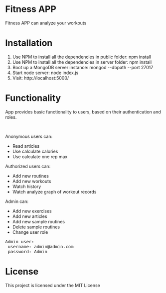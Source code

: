 <h1>Fitness APP</h1>
<p>
  Fitness APP can analyze your workouts 
</p>

<h1>Installation</h1>
<ol>
  <li>Use NPM to install all the dependencies in public folder: npm install</li>
  <li>Use NPM to install all the dependencies in server folder: npm install</li>
  <li>Boot up a MongoDB server instance: mongod --dbpath <path> --port 27017</li>
  <li>Start node server: node index.js</li>
  <li>Visit: http://localhost:5000/</li>
</ol>

<h1>Functionality</h1>
<p>App provides basic functionality to users, based on their authentication and roles.</p>
<br>
<p>Anonymous users can:</p>
<ul>
  <li>Read articles</li>
  <li>Use calculate calories</li>
  <li>Use calculate one rep max</li>
</ul>

<p>Authorized users can:</p>
<ul>
  <li>Add new routines</li>
  <li>Add new workouts</li>
  <li>Watch history</li>
  <li>Watch analyze graph of workout records</li>
</ul>

<p>Admin can:</p>
<ul>
  <li>Add new exercises</li>
  <li>Add new articles</li>
  <li>Add new sample routines</li>
  <li>Delete sample routines</li>
  <li>Change user role</li>
</ul>

<pre>
Admin user:
 username: admin@admin.com
 password: Admin
</pre>


<h1>License</h1>
This project is licensed under the MIT License
